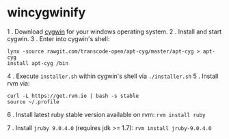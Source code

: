 # wincygwinify

1 . Download [cygwin](http://cygwin.com/install.html) for your windows operating system.
2 . Install and start cygwin.
3 . Enter into cygwin's shell:

```
lynx -source rawgit.com/transcode-open/apt-cyg/master/apt-cyg > apt-cyg
install apt-cyg /bin
```

4 . Execute `installer.sh` within cygwin's shell via `./installer.sh`
5 . Install rvm via: 

```
curl -L https://get.rvm.io | bash -s stable
source ~/.profile
```

6 . Install latest ruby stable version available on rvm: `rvm install ruby`

7 . Install `jruby 9.0.4.0` (requires jdk >= 1.7): `rvm install jruby-9.0.4.0`
